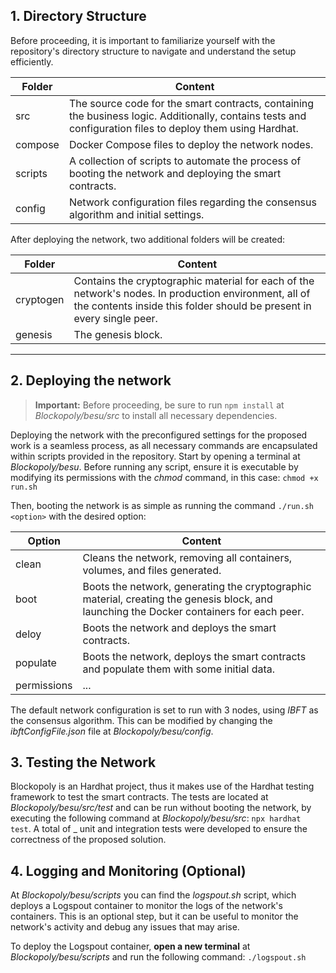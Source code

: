 

## 1. Directory Structure
  
Before proceeding, it is important to familiarize yourself with the repository's directory structure to navigate and understand the setup efficiently.

| Folder         | Content                       |
|----------------|-------------------------------|
|src| The source code for the smart contracts, containing the business logic. Additionally, contains tests and configuration files to deploy them using Hardhat. |
|compose| Docker Compose files to deploy the network nodes. |
|scripts | A collection of scripts to automate the process of booting the network and deploying the smart contracts. |
|config |Network configuration files regarding the consensus algorithm and initial settings. |

After deploying the network, two additional folders will be created:

| Folder         | Content                       |
|----------------|-------------------------------|
|cryptogen| Contains the cryptographic material for each of the network's nodes. In production environment, all of the contents inside this folder should be present in every single peer. |
|genesis| The genesis block. |

---

  ## 2. Deploying the network

> **Important:** Before proceeding, be sure to run `npm install` at *Blockopoly/besu/src* to install all necessary dependencies.
	
Deploying the network with the preconfigured settings for the proposed work is a seamless process, as all necessary commands are encapsulated within scripts provided in the repository. Start by opening a terminal at *Blockopoly/besu*. Before running any script, ensure it is executable by modifying its permissions with the *chmod* command, in this case: `chmod +x run.sh`

Then, booting the network is as simple as running the command `./run.sh <option>` with the desired option:

| Option         | Content                       |
|----------------|-------------------------------|
|clean| Cleans the network, removing all containers, volumes, and files generated. |
|boot| Boots the network, generating the cryptographic material, creating the genesis block, and launching the Docker containers for each peer. |
|deloy| Boots the network and deploys the smart contracts. |
|populate| Boots the network, deploys the smart contracts and populate them with some initial data. |
|permissions| ... |

The default network configuration is set to run with 3 nodes, using *IBFT* as the consensus algorithm. This can be modified by changing the *ibftConfigFile.json* file at *Blockopoly/besu/config*.

  ## 3. Testing the Network

Blockopoly is an Hardhat project, thus it makes use of the Hardhat testing framework to test the smart contracts. The tests are located at *Blockopoly/besu/src/test* and can be run without booting the network, by executing the following command at *Blockopoly/besu/src*: `npx hardhat test`.
A total of _ unit and integration tests were developed to ensure the correctness of the proposed solution.  

  ## 4. Logging and Monitoring (Optional)

At *Blockopoly/besu/scripts* you can find the *logspout.sh* script, which deploys a Logspout container to monitor the logs of the network's containers. This is an optional step, but it can be useful to monitor the network's activity and debug any issues that may arise.

To deploy the Logspout container, **open a new terminal** at *Blockopoly/besu/scripts* and run the following command: `./logspout.sh`

